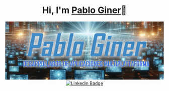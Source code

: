 <div align="center">
<h1 align="center">Hi, I'm <a href="https://www.linkedin.com/in/pablo-giner-barrios/">Pablo Giner</a>👋</h1>
</div>
<img src="./img/banner_recortado_SUBTITTULO.png"/>
<div align="center">
  <a href="https://www.linkedin.com/in/pablo-giner-barrios/">
    <img src="https://img.shields.io/badge/Linkedin-Pablo_Giner-blue" alt="Linkedin Badge">
  </a>
</div>


<!--
**PabloGinerBarrios/PabloGinerBarrios** is a ✨ _special_ ✨ repository because its `README.md` (this file) appears on your GitHub profile.

Here are some ideas to get you started:

- 🔭 I’m currently working on ...
- 🌱 I’m currently learning ...
- 👯 I’m looking to collaborate on ...
- 🤔 I’m looking for help with ...
- 💬 Ask me about ...
- 📫 How to reach me: ...
- 😄 Pronouns: ...
- ⚡ Fun fact: ...
-->
